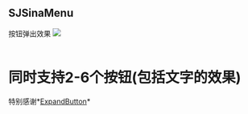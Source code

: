 ## SJSinaMenu
按钮弹出效果
![](https://github.com/WayneSuper/SinaMenu/blob/master/preview/QMThSXdGng.gif)
</br>
</br>
# 同时支持2-6个按钮(包括文字的效果)
特别感谢*[ExpandButton](https://github.com/lemonlabs/ExpandableButtonMenu)*



